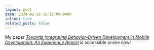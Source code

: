 ```yaml
---
layout: post
date: 2024-02-18 16:11:00-0400
inline: true
related_posts: false
---
```


My paper *<a href='https://dl.acm.org/doi/abs/10.1145/3641554.3701875'>Towards Integrating Behavior-Driven Development in Mobile Development: An Experience Report</a>* is accessible online now!